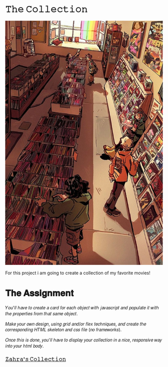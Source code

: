# 𝚃𝚑𝚎 𝙲𝚘𝚕𝚕𝚎𝚌𝚝𝚒𝚘𝚗

![collection](/Assets/img/download.jpeg)

For this project i am going to create a collection of my favorite movies!

# 𝐓𝐡𝐞 𝐀𝐬𝐬𝐢𝐠𝐧𝐦𝐞𝐧𝐭

𝑌𝑜𝑢'𝑙𝑙 ℎ𝑎𝑣𝑒 𝑡𝑜 𝑐𝑟𝑒𝑎𝑡𝑒 𝑎 𝑐𝑎𝑟𝑑 𝑓𝑜𝑟 𝑒𝑎𝑐ℎ 𝑜𝑏𝑗𝑒𝑐𝑡 𝑤𝑖𝑡ℎ 𝑗𝑎𝑣𝑎𝑠𝑐𝑟𝑖𝑝𝑡 𝑎𝑛𝑑 𝑝𝑜𝑝𝑢𝑙𝑎𝑡𝑒 𝑖𝑡 𝑤𝑖𝑡ℎ 𝑡ℎ𝑒 𝑝𝑟𝑜𝑝𝑒𝑟𝑡𝑖𝑒𝑠 𝑓𝑟𝑜𝑚 𝑡ℎ𝑎𝑡 𝑠𝑎𝑚𝑒 𝑜𝑏𝑗𝑒𝑐𝑡.

𝑀𝑎𝑘𝑒 𝑦𝑜𝑢𝑟 𝑜𝑤𝑛 𝑑𝑒𝑠𝑖𝑔𝑛, 𝑢𝑠𝑖𝑛𝑔 𝑔𝑟𝑖𝑑 𝑎𝑛𝑑/𝑜𝑟 𝑓𝑙𝑒𝑥 𝑡𝑒𝑐ℎ𝑛𝑖𝑞𝑢𝑒𝑠, 𝑎𝑛𝑑 𝑐𝑟𝑒𝑎𝑡𝑒 𝑡ℎ𝑒 𝑐𝑜𝑟𝑟𝑒𝑠𝑝𝑜𝑛𝑑𝑖𝑛𝑔 𝐻𝑇𝑀𝐿 𝑠𝑘𝑒𝑙𝑒𝑡𝑜𝑛 𝑎𝑛𝑑 𝑐𝑠𝑠 𝑓𝑖𝑙𝑒 (𝑛𝑜 𝑓𝑟𝑎𝑚𝑒𝑤𝑜𝑟𝑘𝑠).

𝑂𝑛𝑐𝑒 𝑡ℎ𝑖𝑠 𝑖𝑠 𝑑𝑜𝑛𝑒, 𝑦𝑜𝑢'𝑙𝑙 ℎ𝑎𝑣𝑒 𝑡𝑜 𝑑𝑖𝑠𝑝𝑙𝑎𝑦 𝑦𝑜𝑢𝑟 𝑐𝑜𝑙𝑙𝑒𝑐𝑡𝑖𝑜𝑛 𝑖𝑛 𝑎 𝑛𝑖𝑐𝑒, 𝑟𝑒𝑠𝑝𝑜𝑛𝑠𝑖𝑣𝑒 𝑤𝑎𝑦 𝑖𝑛𝑡𝑜 𝑦𝑜𝑢𝑟 ℎ𝑡𝑚𝑙 𝑏𝑜𝑑𝑦.



### [𝚉𝚊𝚑𝚛𝚊'𝚜 𝙲𝚘𝚕𝚕𝚎𝚌𝚝𝚒𝚘𝚗](https://zaraana.github.io/The-Collection/)